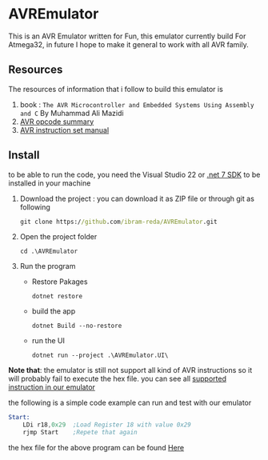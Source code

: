 # AVREmulator
This is an AVR Emulator written for Fun, this emulator currently build For Atmega32, in future I hope to make it general to work with all AVR family.

## Resources
The resources of information that i follow to build this emulator is
1. book : `The AVR Microcontroller and Embedded Systems Using Assembly and C` By Muhammad Ali Mazidi
2. [AVR opcode summary][1]
3. [AVR instruction set manual][2]

## Install
to be able to run the code, you need the Visual Studio 22 or [.net 7 SDK][5] to be installed in your machine 
1. Download the project : you can download it as ZIP file or through git as following
    ```cmd
    git clone https://github.com/ibram-reda/AVREmulator.git
    ```
2. Open the project folder 
    ```
    cd .\AVREmulator
    ```
3. Run the program 

    - Restore Pakages
        ```
        dotnet restore
        ```
    - build the app
        ```
        dotnet Build --no-restore
        ```
    - run the UI
        ```
        dotnet run --project .\AVREmulator.UI\
        ```

**Note that**: the emulator is still not support all kind of AVR instructions so it will probably fail to execute the hex file. you can see all [supported instruction in our emulator][3]

the following is a simple code example can run and test with our emulator
```asm
Start:
    LDi r18,0x29  ;Load Register 18 with value 0x29 
    rjmp Start    ;Repete that again 
```
the hex file for the above program can be found [Here][4]


[1]: http://lyons42.com/AVR/Opcodes/AVRAllOpcodes.html#Block48
[2]: http://ww1.microchip.com/downloads/en/devicedoc/atmel-0856-avr-instruction-set-manual.pdf
[3]: https://github.com/ibram-reda/AVREmulator/tree/master/Docs#cpu--instruction
[4]: https://github.com/ibram-reda/AVREmulator/blob/master/AVREmulatorTests/AVRTestProgram/atmelTest.hex
[5]: https://dotnet.microsoft.com/en-us/download/dotnet/7.0

